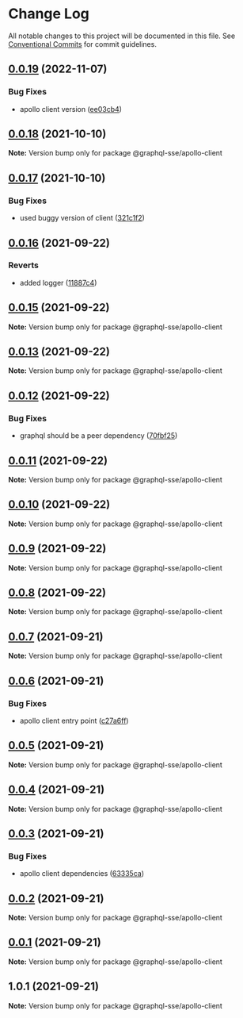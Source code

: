 # Change Log

All notable changes to this project will be documented in this file.
See [Conventional Commits](https://conventionalcommits.org) for commit guidelines.

## [0.0.19](https://github.com/faboulaws/graphql-sse/compare/@graphql-sse/apollo-client@0.0.18...@graphql-sse/apollo-client@0.0.19) (2022-11-07)


### Bug Fixes

* apollo client version ([ee03cb4](https://github.com/faboulaws/graphql-sse/commit/ee03cb48f6fdd0ba6855249f3a12eaacf0b5d09a))





## [0.0.18](https://github.com/faboulaws/graphql-sse/compare/@graphql-sse/apollo-client@0.0.17...@graphql-sse/apollo-client@0.0.18) (2021-10-10)

**Note:** Version bump only for package @graphql-sse/apollo-client





## [0.0.17](https://github.com/faboulaws/graphql-sse/compare/@graphql-sse/apollo-client@0.0.16...@graphql-sse/apollo-client@0.0.17) (2021-10-10)


### Bug Fixes

* used buggy version of client ([321c1f2](https://github.com/faboulaws/graphql-sse/commit/321c1f28d9808d137f05218386c25eb6f901fd87))





## [0.0.16](https://github.com/faboulaws/graphql-sse/compare/@graphql-sse/apollo-client@0.0.15...@graphql-sse/apollo-client@0.0.16) (2021-09-22)


### Reverts

* added logger ([11887c4](https://github.com/faboulaws/graphql-sse/commit/11887c49882fa00f3f5af9a42dd437388fe57746))





## [0.0.15](https://github.com/faboulaws/graphql-sse/compare/@graphql-sse/apollo-client@0.0.13...@graphql-sse/apollo-client@0.0.15) (2021-09-22)

**Note:** Version bump only for package @graphql-sse/apollo-client





## [0.0.13](https://github.com/faboulaws/graphql-sse/compare/@graphql-sse/apollo-client@0.0.12...@graphql-sse/apollo-client@0.0.13) (2021-09-22)

**Note:** Version bump only for package @graphql-sse/apollo-client





## [0.0.12](https://github.com/faboulaws/graphql-sse/compare/@graphql-sse/apollo-client@0.0.11...@graphql-sse/apollo-client@0.0.12) (2021-09-22)


### Bug Fixes

* graphql should be a peer dependency ([70fbf25](https://github.com/faboulaws/graphql-sse/commit/70fbf251e7fb3f88829e7b281a184e045c177844))





## [0.0.11](https://github.com/faboulaws/graphql-sse/compare/@graphql-sse/apollo-client@0.0.10...@graphql-sse/apollo-client@0.0.11) (2021-09-22)

**Note:** Version bump only for package @graphql-sse/apollo-client





## [0.0.10](https://github.com/faboulaws/graphql-sse/compare/@graphql-sse/apollo-client@0.0.9...@graphql-sse/apollo-client@0.0.10) (2021-09-22)

**Note:** Version bump only for package @graphql-sse/apollo-client





## [0.0.9](https://github.com/faboulaws/graphql-sse/compare/@graphql-sse/apollo-client@0.0.8...@graphql-sse/apollo-client@0.0.9) (2021-09-22)

**Note:** Version bump only for package @graphql-sse/apollo-client





## [0.0.8](https://github.com/faboulaws/graphql-sse/compare/@graphql-sse/apollo-client@0.0.7...@graphql-sse/apollo-client@0.0.8) (2021-09-22)

**Note:** Version bump only for package @graphql-sse/apollo-client





## [0.0.7](https://github.com/faboulaws/graphql-sse/compare/@graphql-sse/apollo-client@0.0.6...@graphql-sse/apollo-client@0.0.7) (2021-09-21)

**Note:** Version bump only for package @graphql-sse/apollo-client





## [0.0.6](https://github.com/faboulaws/graphql-sse/compare/@graphql-sse/apollo-client@0.0.5...@graphql-sse/apollo-client@0.0.6) (2021-09-21)


### Bug Fixes

* apollo client entry point ([c27a6ff](https://github.com/faboulaws/graphql-sse/commit/c27a6ff86c3b815d6c1700a56571e46721a4440b))





## [0.0.5](https://github.com/faboulaws/graphql-sse/compare/@graphql-sse/apollo-client@0.0.4...@graphql-sse/apollo-client@0.0.5) (2021-09-21)

**Note:** Version bump only for package @graphql-sse/apollo-client





## [0.0.4](https://github.com/faboulaws/graphql-sse/compare/@graphql-sse/apollo-client@0.0.3...@graphql-sse/apollo-client@0.0.4) (2021-09-21)

**Note:** Version bump only for package @graphql-sse/apollo-client





## [0.0.3](https://github.com/faboulaws/graphql-sse/compare/@graphql-sse/apollo-client@0.0.2...@graphql-sse/apollo-client@0.0.3) (2021-09-21)


### Bug Fixes

* apollo client dependencies ([63335ca](https://github.com/faboulaws/graphql-sse/commit/63335cafc8d65aed210c48a14bcbdf9c156ef088))





## [0.0.2](https://github.com/faboulaws/graphql-sse/compare/@graphql-sse/apollo-client@0.0.1...@graphql-sse/apollo-client@0.0.2) (2021-09-21)

**Note:** Version bump only for package @graphql-sse/apollo-client





## [0.0.1](https://github.com/faboulaws/graphql-sse/compare/@graphql-sse/apollo-client@1.0.1...@graphql-sse/apollo-client@0.0.1) (2021-09-21)

**Note:** Version bump only for package @graphql-sse/apollo-client





## 1.0.1 (2021-09-21)

**Note:** Version bump only for package @graphql-sse/apollo-client
